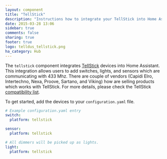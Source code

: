 ```yaml
---
layout: component
title: "TellStick"
description: "Instructions how to integrate your TellStick into Home Assistant."
date: 2015-03-28 13:06
sidebar: true
comments: false
sharing: true
footer: true
logo: telldus_tellstick.png
ha_category: Hub
---
```



The `tellstick` component integrates [TellStick](http://www.telldus.se/products/tellstick) devices into Home Assistant. This integration allows users to add switches, lights, and sensors which are communicating with 433 Mhz. There are couple of vendors (Capidi Elro, Intertechno, Nexa, Proove, Sartano, and Viking) how are selling products which works with TellStick. For more details, please check the TellStick [compatibility list](http://telldus.se/products/compability).

To get started, add the devices to your `configuration.yaml` file.

```yaml
# Example configuration.yaml entry
switch:
  platform: tellstick

sensor:
  platform: tellstick

# All dimmers will be picked up as lights.
light:
  platform: tellstick
```

